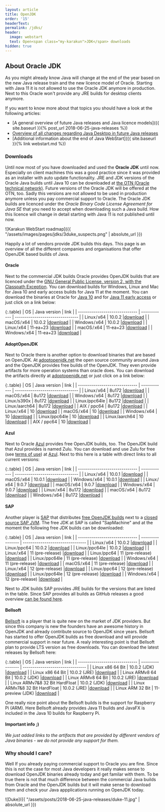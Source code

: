 ```yaml
---
layout: article
title: OpenJDK
order: '15'
headerText: 
permalink: /jdks/
header:
  image: webstart
  text: Open<span class="my-karakun">JDK</span> downloads
hidden: true
---
```

## About Oracle JDK
As you might already know Java will change at the end of the year based on the new Java release train and
the new licence model of Oracle. Starting with Java 11 it is not allowed to use the Oracle JDK anymore in
production. Next to this Oracle won't provide any JRE builds for desktop clients anymore.

If you want to know more about that topics you should have a look at the following articles:

* [A general overview of future Java releases and Java licence models]({{ site.baseurl }}{% post_url 2018-06-25-java-releases %})
* [Overview of all changes regarding Java Desktop in future Java releases](https://dzone.com/articles/what-the-future-java-releases-will-mean-for-legacy)
* [Additional information about the end of Java WebStart]({{ site.baseurl }}{% link webstart.md %})

### Downloads

 Until now most of you have downloaded and used the __Oracle JDK__ until now. Especially on client machines this was
 a good practice since it was provided as an installer with auto update functionality. JRE and JDK versions
 of the Oracle Java builds until Java 10 can be downloaded at [the OTN (Oracle technical network)](http://www.oracle.com/technetwork/java/javase/downloads/index.html). 
Future versions of the Oracle JDK will be offered at the OTN, too. Sadly this versions are not allowed to 
be used in production anymore unless you pay commercial support to Oracle. The Oracle JDK builds are licenced under 
the _Oracle Binary Code License Agreement for Java SE_ that you need to accept when downloading such a Java build. 
How this licence will change in detail starting with Java 11 is not published until now.

![Karakun WebStart roadmap]({{ "/assets/images/pages/jdks/3duke_suspects.png" | absolute_url }})

Happily a lot of vendors provide JDK builds this days. This page is an overview of all the different companies and organisations
that offer OpenJDK based builds of Java.

#### Oracle

Next to the commercial JDK builds Oracle provides OpenJDK builds that are licenced under the [GNU General Public License, version 2, with the Classpath Exception](http://openjdk.java.net/legal/gplv2+ce.html). You can download 
builds for Windows, Linux and Mac for Java 10 and early access builds for Java 11 at the moment. You can download the binaries at Oracle
for [Java 10](http://jdk.java.net/10/) and for [Java 11 early access](http://jdk.java.net/11/) or just click on a link below:

{:.table}
| OS                             | Java version | link                             |
| ------------------------------ | ------------ | -------------------------------- |
| Linux / x64                    | 10.0.2       |[download](https://goo.gl/HeSiYQ) |
| macOS / x64                    | 10.0.2       |[download](https://goo.gl/r84jeU) |
| Windows / x64                  | 10.0.2       |[download](https://goo.gl/bVCg7R) |
| Linux / x64                    | 11-ea+23     |[download](https://goo.gl/MCYuxJ) |
| macOS / x64                    | 11-ea+23     |[download](https://goo.gl/nbDjmH) |
| Windows / x64                  | 11-ea+23     |[download](https://goo.gl/fAeavW) |

#### AdoptOpenJDK

Next to Oracle there is another option to download binaries that are based on OpenJDK. At [adoptopenjdk.net](https://adoptopenjdk.net) the
open source community around Java and the OpenJDK provides free builds of the OpenJDK. They even provide artifacts for more operation
systems than oracle does. You can download the artifacts directly at [adoptopenjdk.net](https://adoptopenjdk.net) or just click on a link below:

{:.table}
| OS                             | Java version | link                             |
| ------------------------------ | ------------ | -------------------------------- |
| Linux / x64                    | 8u172        |[download](https://goo.gl/Sg1zMC) |
| macOS / x64                    | 8u172        |[download](https://goo.gl/d2jCoH) |
| Windows / x64                  | 8u172        |[download](https://goo.gl/1Mb4Fd) |
| Linux /s390x                   | 8u172        |[download](https://goo.gl/v3urDM) |
| Linux /ppc64le                 | 8u172        |[download](https://goo.gl/PHm56n) |
| Linux /aarch64                 | 8u172        |[download](https://goo.gl/Y5obNh) |
| AIX / ppc64                    | 8u172        |[download](https://goo.gl/mw3uxR) |
| Linux / x64                    | 10           |[download](https://goo.gl/D7Yt7C) |
| macOS / x64                    | 10           |[download](https://goo.gl/xiBV4x) |
| Windows / x64                  | 10           |[download](https://goo.gl/3AJ2dP) |
| Linux /ppc64le                 | 10           |[download](https://goo.gl/b7hRwT) |
| Linux /aarch64                 | 10           |[download](https://goo.gl/zkqosn) |
| AIX / ppc64                    | 10           |[download](https://goo.gl/EpSxqA) |

#### Azul

Next to Oracle [Azul](https://www.azul.com) provides free OpenJDK builds, too. The OpenJDK build that Azul
provides is named Zulu. You can download and use Zulu for free (see [terms of use](https://www.azul.com/products/zulu-and-zulu-enterprise/zulu-terms-of-use/)) at [Azul](https://www.azul.com/downloads/zulu/).
Next to this here is a table with direct links to all current versions:

{:.table}
| OS                             | Java version | link                             |
| ------------------------------ | ------------ | -------------------------------- |
| Linux / x64                    | 10.0.1       |[download](https://goo.gl/DuUNie) |
| macOS / x64                    | 10.0.1       |[download](https://goo.gl/yuG2zD) |
| Windows / x64                  | 10.0.1       |[download](https://goo.gl/CCtdRf) |
| Linux / x64                    | 9.0.7        |[download](https://goo.gl/8i4yUz) |
| macOS / x64                    | 9.0.7        |[download](https://goo.gl/gTkkct) |
| Windows / x64                  | 9.0.7        |[download](https://goo.gl/wJEFnC) |
| Linux / x64                    | 8u172        |[download](https://goo.gl/v9pKwG) |
| macOS / x64                    | 8u172        |[download](https://goo.gl/g68cNn) |
| Windows / x64                  | 8u172        |[download](https://goo.gl/tX1wNF) |

#### SAP

Another player is [SAP](https://www.sap.com) that distributes [free OpenJDK builds](https://sap.github.io/SapMachine/) next to a [closed source SAP JVM](https://tools.hana.ondemand.com/#cloud). 
The free JDK at SAP is called "SapMachine" and at the moment the following free JDK builds can be downloaded:

{:.table}
| OS                             | Java version     | link                             |
| ------------------------------ | ---------------- | -------------------------------- |
| Linux / x64                    | 10.0.2           |[download](https://goo.gl/7MnWk3) |
| Linux /ppc64                   | 10.0.2           |[download](https://goo.gl/nr4UuW) |
| Linux /ppc64le                 | 10.0.2           |[download](https://goo.gl/nbT59G) |
| Linux / x64                    | 11 (pre-release) |[download](https://goo.gl/jmDkad) |
| Linux /ppc64                   | 11 (pre-release) |[download](https://goo.gl/GqAPmm) |
| Linux /ppc64le                 | 11 (pre-release) |[download](https://goo.gl/YSh54U) |
| Windows / x64                  | 11 (pre-release) |[download](https://goo.gl/CZuQnt) |
| macOS / x64                    | 11 (pre-release) |[download](https://goo.gl/wo2GXY) |
| Linux / x64                    | 12 (pre-release) |[download](https://goo.gl/PwwErg) |
| Linux /ppc64                   | 12 (pre-release) |[download](https://goo.gl/DJUVpW) |
| Linux /ppc64le                 | 12 (pre-release) |[download](https://goo.gl/6QvpSd) |
| Windows / x64                  | 12 (pre-release) |[download](https://goo.gl/jeAdCS) |

Next to JDK builds SAP provides JRE builds for the versions that are listed in the table. Since SAP provides all builds as GitHub releases a good overview [can be found here](https://github.com/SAP/SapMachine/releases).

#### Bellsoft

[Bellsoft](https://www.bell-sw.com/index.html) is a player that is quite new on the market of JDK providers. But since this 
company is new the founders have an awesome history in OpenJDK and already contribute source to OpenJDK since years. Bellsoft 
has started to offer OpenJDK builds as free download and will provide commercial support in near future. A realy interesting 
point is that Bellsoft plan to provide LTS version as free downloads. You can download the latest releases by Bellsoft here:

{:.table}
| OS                             | Java version     | link                             |
| ------------------------------ | ---------------- | -------------------------------- |
| Linux x86 64 Bit               | 10.0.2 (JDK)     |[download](https://goo.gl/iQ1XAB) |
| Linux x86 64 Bit               | 10.0.2 (JRE)     |[download](https://goo.gl/8vk8jW) |
| Linux ARMv8 64 Bit             | 10.0.2 (JDK)     |[download](https://goo.gl/3236F7) |
| Linux ARMv8 64 Bit             | 10.0.2 (JRE)     |[download](https://goo.gl/hSyRvd) |
| Linux ARMv7&8 32 Bit HardFloat | 10.0.2 (JDK)     |[download](https://goo.gl/SQfzET) |
| Linux ARMv7&8 32 Bit HardFloat | 10.0.2 (JRE)     |[download](https://goo.gl/sRPwum) |
| Linux ARM 32 Bit               | 11-preview (JDK) |[download](https://goo.gl/PZdFDr) |

One really nice point about the Bellsoft builds is the support for Raspberry Pi (ARM). Here Bellsoft already provides Java 11
builds and JavaFX is included in the Java 10 builds for Raspberry Pi.

#### Important info ;)
_We just added links to the artifacts that are provided by different vendors of Java binaries - we do not provide
any support for them._

### Why should I care?
Well If you already paying commercial support to Oracle you are fine. Since this is not the case
for most Java developers it really makes sense to download OpenJDK binaries already today
and get familar with them. To be true there is not that much difference between the commercial
Java builds from Oracle and the OpenJDK builds but it will make sense to download them
and check your Java appplications running on OpenJDK today.

![Duke]({{ "/assets/posts/2018-06-25-java-releases/duke-11.jpg" | absolute_url }})
